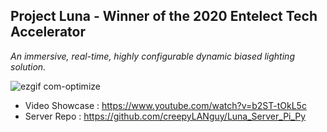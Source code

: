 ## Project Luna - Winner of the 2020 Entelect Tech Accelerator  
_An immersive, real-time, highly configurable dynamic biased lighting solution._  
  
![ezgif com-optimize](https://github.com/creepyLANguy/ScreenGrabber/assets/28150772/af14c14a-547f-418c-8737-e641635ca44c)  
  
- Video Showcase : https://www.youtube.com/watch?v=b2ST-tOkL5c  
- Server Repo : https://github.com/creepyLANguy/Luna_Server_Pi_Py   

